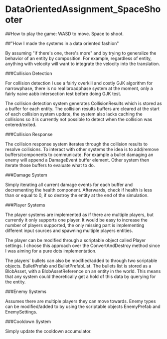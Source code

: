 # DataOrientedAssignment_SpaceShooter

##How to play the game:
WASD to move.
Space to shoot.

##"How I made the systems in a data oriented fashion"

By assuming "if there's one, there's more" and by trying to generalize the behavior of an entity by composition.
For example, regardless of entity, anything with velocity will want to integrate the velocity into the translation.

###Collision Detection

For collision detection I use a fairly overkill and costly GJK algorithm for narrowphase, there is no real broadphase system at the moment, only a fairly naive aabb intersection test before doing GJK test.

The collision detection system generates CollisionResults which is stored as a buffer for each entity.
The collision results buffers are cleared at the start of each collision system update, the system also lacks caching the collisions so it is currently not possible to detect when the collision was entered/exited.

###Collision Response

The collision response system iterates through the collision results to resolve collisions. To interact with other systems the idea is to add/remove buffers/components to communicate. For example a bullet damaging an enemy will append a DamageEvent buffer element. Other system then iterate those buffers to evaluate what to do.

###Damage System

Simply iterating all current damage events for each buffer and decrementing the health component.
Afterwards, check if health is less than or equal to 0, if so destroy the entity at the end of the simulation.

###Player Systems

The player systems are implemented as if there are multiple players, but currently it only supports one player.
It would be easy to increase the number of players supported, the only missing part is implementing different input sources and spawning multiple players entities.

The player can be modified through a scriptable object called Player settings.
I choose this approach over the ConvertAndDestroy method since I was aiming for a pure dots implementation.

The players' bullets can also be modified/added to through two scriptable objects. BulletPrefab and BulletPrefabList.
The bullets list is stored as a BlobAsset, with a BlobAssetReference on an entity in the world. This means that any system could theoretically get a hold of this data by querying for the entity.

###Enemy Systems

Assumes there are multiple players they can move towards. Enemy types can be modified/added to by using the scriptable objects EnemyPrefab and EnemySettings.

###Cooldown System

Simply update the cooldown accumulator.

 

